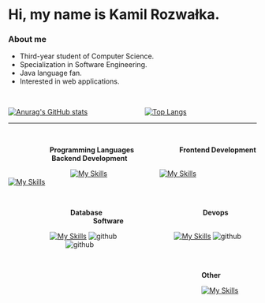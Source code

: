 <h1>Hi, my name is Kamil Rozwałka.</h1> 

<h3>About me</h3>  

- Third-year student of Computer Science. 
- Specialization in Software Engineering. 
- Java language fan.          
- Interested in web applications.

<br>

 [![Anurag's GitHub stats](https://github-readme-stats.vercel.app/api?username=Septi9&show_icons=true&theme=merko)](https://github.com/anuraghazra/github-readme-stats)&emsp;&emsp;&emsp;&emsp;&emsp;&emsp;&emsp;&emsp;
 [![Top Langs](https://github-readme-stats.vercel.app/api/top-langs/?username=Septi9&layout=compact&theme=dark)](https://github.com/anuraghazra/github-readme-stats)
<br>

---

<br>

    

&emsp;&emsp;&emsp;&emsp;&emsp;&emsp;**Programming Languages** &emsp;&emsp;&emsp;&emsp;&emsp;&emsp; **Frontend Development** &emsp;&emsp;&emsp;&emsp;&emsp;&emsp; **Backend Development**

&emsp;&emsp;&emsp;&emsp;&emsp;&emsp;&emsp;&emsp;&emsp;[![My Skills](https://skills.thijs.gg/icons?i=java,ts)](https://skills.thijs.gg) &emsp;&emsp;&emsp;&emsp;&emsp;&emsp;&emsp;
[![My Skills](https://skills.thijs.gg/icons?i=angular,css,sass,html)](https://skills.thijs.gg) &emsp;&emsp;&emsp;&emsp;&emsp;&emsp;&emsp;
[![My Skills](https://skills.thijs.gg/icons?i=spring)](https://skills.thijs.gg)

<br>

&emsp;&emsp;&emsp;&emsp;&emsp;&emsp;&emsp;&emsp;&emsp;**Database** &emsp;&emsp;&emsp;&emsp;&emsp;&emsp;&emsp;&emsp;&emsp;&emsp;&emsp;&emsp;&emsp;&emsp; **Devops** &emsp;&emsp;&emsp;&emsp;&emsp;&emsp;&emsp;&emsp;&emsp;&emsp;&emsp; &emsp;**Software** 

&emsp;&emsp;&emsp;&emsp;&emsp;&emsp;[![My Skills](https://skills.thijs.gg/icons?i=mysql)](https://skills.thijs.gg)
![github](https://img.shields.io/badge/MariaDB-003545?style=for-the-badge&logo=mariadb&logoColor=white)&emsp;&emsp;&emsp;&emsp;&emsp;&emsp;&emsp;&emsp;
[![My Skills](https://skills.thijs.gg/icons?i=docker)](https://skills.thijs.gg) 
![github](https://img.shields.io/badge/travisCI-B22222?style=for-the-badge&logo=travis&logoColor=white)&emsp;&emsp;&emsp;&emsp;&emsp;&emsp;&emsp;&emsp;
![github](https://img.shields.io/badge/Postman-fd6c35?style=for-the-badge&logo=postman&logoColor=white)

<br>

&emsp;&emsp;&emsp;&emsp;&emsp;&emsp;&emsp;&emsp;&emsp;&emsp;&emsp;&emsp;&emsp;&emsp;&emsp;&emsp;&emsp;&emsp;&emsp;&emsp;&emsp;&emsp;&emsp;&emsp;&emsp;&emsp;&emsp;&emsp;**Other**

&emsp;&emsp;&emsp;&emsp;&emsp;&emsp;&emsp;&emsp;&emsp;&emsp;&emsp;&emsp;&emsp;&emsp;&emsp;&emsp;&emsp;&emsp;&emsp;&emsp;&emsp;&emsp;&emsp;&emsp;&emsp;&emsp;&emsp;&emsp;[![My Skills](https://skills.thijs.gg/icons?i=git)](https://skills.thijs.gg)
